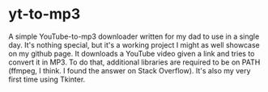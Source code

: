 # yt-to-mp3
A simple YouTube-to-mp3 downloader written for my dad to use in a single day. It's nothing special, but it's a working project I might as well showcase on my github page. It downloads a YouTube video given a link and tries to convert it in MP3. To do that, additional libraries are required to be on PATH (ffmpeg, I think. I found the answer on Stack Overflow). It's also my very first time using Tkinter.
